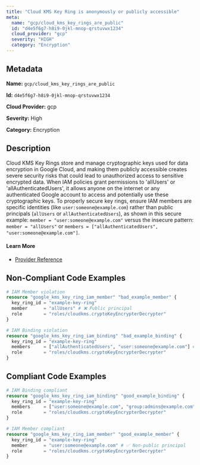 ```yaml
---
title: "Cloud KMS Key Ring is anonymously or publicly accessible"
meta:
  name: "gcp/cloud_kms_key_rings_are_public"
  id: "d4e5f6g7-h8i9-0jkl-mnop-qrstuvwx1234"
  cloud_provider: "gcp"
  severity: "HIGH"
  category: "Encryption"
---
```


## Metadata
**Name:** `gcp/cloud_kms_key_rings_are_public`

**Id:** `d4e5f6g7-h8i9-0jkl-mnop-qrstuvwx1234`

**Cloud Provider:** gcp

**Severity:** High

**Category:** Encryption

## Description
Cloud KMS Key Rings store and manage cryptographic keys used for data encryption in Google Cloud, and making them publicly accessible creates severe security risks that could lead to unauthorized access to sensitive encrypted data. When IAM policies grant permissions to 'allUsers' or 'allAuthenticatedUsers', it allows anyone on the internet or any authenticated Google account to access and potentially use these cryptographic keys. To properly secure key rings, ensure IAM members are specific identities (like `user:someone@example.com`) rather than public principals (`allUsers` or `allAuthenticatedUsers`), as shown in this secure example: `member = "user:someone@example.com"` versus the insecure pattern: `member = "allUsers"` or `members = ["allAuthenticatedUsers", "user:someone@example.com"]`.

#### Learn More

 - [Provider Reference](https://registry.terraform.io/providers/hashicorp/google/latest/docs/resources/kms_key_ring)

## Non-Compliant Code Examples
```terraform
# IAM Member violation
resource "google_kms_key_ring_iam_member" "bad_example_member" {
  key_ring_id = "example-key-ring"
  member      = "allUsers" # ❌ Public principal
  role        = "roles/cloudkms.cryptoKeyEncrypterDecrypter"
}

# IAM Binding violation
resource "google_kms_key_ring_iam_binding" "bad_example_binding" {
  key_ring_id = "example-key-ring"
  members     = ["allAuthenticatedUsers", "user:someone@example.com"] # ❌ Contains public principal
  role        = "roles/cloudkms.cryptoKeyEncrypterDecrypter"
}

```

## Compliant Code Examples
```terraform
# IAM Binding compliant
resource "google_kms_key_ring_iam_binding" "good_example_binding" {
  key_ring_id = "example-key-ring"
  members     = ["user:someone@example.com", "group:admins@example.com"] # ✅ No public principals
  role        = "roles/cloudkms.cryptoKeyEncrypterDecrypter"
}

```

```terraform
# IAM Member compliant
resource "google_kms_key_ring_iam_member" "good_example_member" {
  key_ring_id = "example-key-ring"
  member      = "user:someone@example.com" # ✅ Non-public principal
  role        = "roles/cloudkms.cryptoKeyEncrypterDecrypter"
}



```